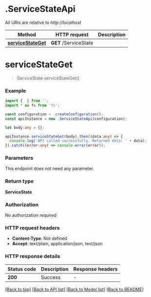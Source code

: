 # .ServiceStateApi

All URIs are relative to *http://localhost*

Method | HTTP request | Description
------------- | ------------- | -------------
[**serviceStateGet**](ServiceStateApi.md#serviceStateGet) | **GET** /ServiceState | 


# **serviceStateGet**
> ServiceState serviceStateGet()


### Example


```typescript
import {  } from '';
import * as fs from 'fs';

const configuration = .createConfiguration();
const apiInstance = new .ServiceStateApi(configuration);

let body:any = {};

apiInstance.serviceStateGet(body).then((data:any) => {
  console.log('API called successfully. Returned data: ' + data);
}).catch((error:any) => console.error(error));
```


### Parameters
This endpoint does not need any parameter.


### Return type

**ServiceState**

### Authorization

No authorization required

### HTTP request headers

 - **Content-Type**: Not defined
 - **Accept**: text/plain, application/json, text/json


### HTTP response details
| Status code | Description | Response headers |
|-------------|-------------|------------------|
**200** | Success |  -  |

[[Back to top]](#) [[Back to API list]](README.md#documentation-for-api-endpoints) [[Back to Model list]](README.md#documentation-for-models) [[Back to README]](README.md)


